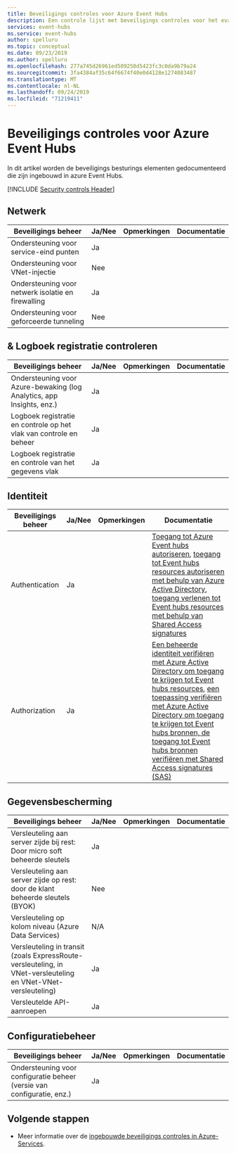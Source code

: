 ```yaml
---
title: Beveiligings controles voor Azure Event Hubs
description: Een controle lijst met beveiligings controles voor het evalueren van Azure Event Hubs
services: event-hubs
ms.service: event-hubs
author: spelluru
ms.topic: conceptual
ms.date: 09/23/2019
ms.author: spelluru
ms.openlocfilehash: 277a745d26961ed509258d5423fc3c0da9b79a24
ms.sourcegitcommit: 3fa4384af35c64f6674f40e0d4128e1274083487
ms.translationtype: MT
ms.contentlocale: nl-NL
ms.lasthandoff: 09/24/2019
ms.locfileid: "71219411"
---
```

# <a name="security-controls-for-azure-event-hubs"></a>Beveiligings controles voor Azure Event Hubs

In dit artikel worden de beveiligings besturings elementen gedocumenteerd die zijn ingebouwd in azure Event Hubs.

[!INCLUDE [Security controls Header](../../includes/security-controls-header.md)]

## <a name="network"></a>Netwerk

| Beveiligings beheer | Ja/Nee | Opmerkingen | Documentatie |
|---|---|--|--|
| Ondersteuning voor service-eind punten| Ja |  |  |
| Ondersteuning voor VNet-injectie| Nee | |  |
| Ondersteuning voor netwerk isolatie en firewalling| Ja |  |  |
| Ondersteuning voor geforceerde tunneling| Nee |  |  |

## <a name="monitoring--logging"></a>& Logboek registratie controleren

| Beveiligings beheer | Ja/Nee | Opmerkingen| Documentatie |
|---|---|--|--|
| Ondersteuning voor Azure-bewaking (log Analytics, app Insights, enz.)| Ja | |  |
| Logboek registratie en controle op het vlak van controle en beheer| Ja |  |  |
| Logboek registratie en controle van het gegevens vlak| Ja |   |  |

## <a name="identity"></a>Identiteit

| Beveiligings beheer | Ja/Nee | Opmerkingen| Documentatie |
|---|---|--|--|
| Authentication| Ja | | [Toegang tot Azure Event hubs autoriseren](authorize-access-event-hubs.md), [toegang tot Event hubs resources autoriseren met behulp van Azure Active Directory](authorize-access-azure-active-directory.md), [toegang verlenen tot Event hubs resources met behulp van Shared Access signatures](authorize-access-shared-access-signature.md) |
| Authorization|  Ja | | [Een beheerde identiteit verifiëren met Azure Active Directory om toegang te krijgen tot Event hubs resources](authenticate-managed-identity.md), [een toepassing verifiëren met Azure Active Directory om toegang te krijgen tot Event hubs bronnen, de](authenticate-application.md) [toegang tot Event hubs bronnen verifiëren met Shared Access signatures (SAS)](authenticate-shared-access-signature.md) |

## <a name="data-protection"></a>Gegevensbescherming

| Beveiligings beheer | Ja/Nee | Opmerkingen | Documentatie |
|---|---|--|--|
| Versleuteling aan server zijde bij rest: Door micro soft beheerde sleutels |  Ja | |  |
| Versleuteling aan server zijde op rest: door de klant beheerde sleutels (BYOK) | Nee |  |  |
| Versleuteling op kolom niveau (Azure Data Services)| N/A | |  |
| Versleuteling in transit (zoals ExpressRoute-versleuteling, in VNet-versleuteling en VNet-VNet-versleuteling)| Ja | |  |
| Versleutelde API-aanroepen| Ja |  |  |

## <a name="configuration-management"></a>Configuratiebeheer

| Beveiligings beheer | Ja/Nee | Opmerkingen| Documentatie |
|---|---|--|--|
| Ondersteuning voor configuratie beheer (versie van configuratie, enz.)| Ja | |  |

## <a name="next-steps"></a>Volgende stappen

- Meer informatie over de [ingebouwde beveiligings controles in Azure-Services](../security/fundamentals/security-controls.md).
